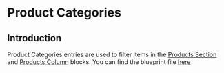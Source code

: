 # Product Categories

## Introduction

Product Categories entries are used to filter items in the [Products Section](../pages/blocks/products-section.md) and [Products Column](../pages/blocks/section/products-column.md) blocks. You can find the blueprint file [here](https://github.com/artistro08/tailor-starter/blob/main/seeds/blueprints/content/shop/categories.yaml)
